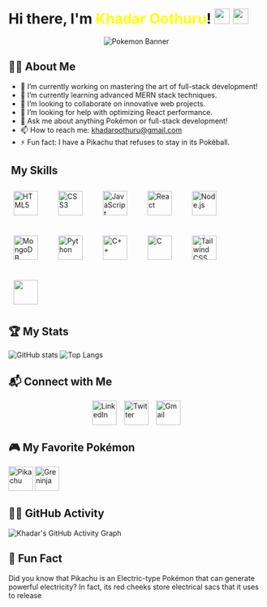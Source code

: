 # Hi there, I'm <span id="name" style="color: yellow;">Khadar Oothuru</span>! <img src="https://img.icons8.com/color/48/000000/pikachu-pokemon.png" width="30" height="30" /> <img src="https://img.icons8.com/color/48/000000/greninja.png" width="30" height="30" />

<div align="center">
    <img src="https://i.pinimg.com/originals/84/73/30/8473305740daf36cbbb6b2bba9257b83.gif" alt="Pokemon Banner"/>
</div>

## 🧑‍💻 About Me

- 🔭 I’m currently working on mastering the art of full-stack development!
- 🌱 I’m currently learning advanced MERN stack techniques.
- 👯 I’m looking to collaborate on innovative web projects.
- 🤔 I’m looking for help with optimizing React performance.
- 💬 Ask me about anything Pokémon or full-stack development!
- 📫 How to reach me: [khadaroothuru@gmail.com](mailto:khadaroothuru@gmail.com)
- ⚡ Fun fact: I have a Pikachu that refuses to stay in its Pokéball.

## ️ My Skills

<div style="display: flex; flex-wrap: wrap; gap: 20px;">
  <img src="https://camo.githubusercontent.com/a8fe528a97fcc27055ef34a472388c90d1244994222daacd7c0d8bb34ba14a38/68747470733a2f2f63646e2e73696d706c6569636f6e732e6f72672f68746d6c352f453334463236" alt="HTML5" width="48" height="48" style="margin: 10px;">
  <img src="https://camo.githubusercontent.com/00c0d00ee4f178534b6e64fdfcdc87cacb0b17d03c762f84c2257d6a5475c991/68747470733a2f2f63646e2e73696d706c6569636f6e732e6f72672f637373332f313537324236" alt="CSS3" width="48" height="48" style="margin: 10px;">
  <img src="https://camo.githubusercontent.com/925b29852cb5efdf010047c87df3b358bf89aad781be4c7b61aa1ac100fb6e16/68747470733a2f2f63646e2e73696d706c6569636f6e732e6f72672f6a6176617363726970742f463744463145" alt="JavaScript" width="48" height="48" style="margin: 10px;">
  <img src="https://camo.githubusercontent.com/6d2de6085b458639dfeea336711e1507d188cecacceeee91bfd8a53d57959e62/68747470733a2f2f63646e2e73696d706c6569636f6e732e6f72672f72656163742f363144414642" alt="React" width="48" height="48" style="margin: 10px;">
  <img src="https://camo.githubusercontent.com/d2f505dad1aad250d92ce2e205a413e4307881b14b26eeefdaa9910d4ebc6967/68747470733a2f2f63646e2e73696d706c6569636f6e732e6f72672f6e6f6465646f746a732f333339393333" alt="Node.js" width="48" height="48" style="margin: 10px;">
  <img src="https://camo.githubusercontent.com/1147736def331194724c4fc8fef6614f232cf2be4e7efacf98224df429c6868b/68747470733a2f2f63646e2e73696d706c6569636f6e732e6f72672f6d6f6e676f64622f343741323438" alt="MongoDB" width="48" height="48" style="margin: 10px;">
  <img src="https://camo.githubusercontent.com/1e5535e670179d8b8f6cea529e9a0ccf928b0ee43d524b231c73c34f3167a421/68747470733a2f2f63646e2e73696d706c6569636f6e732e6f72672f707974686f6e2f333737364142" alt="Python" width="48" height="48" style="margin: 10px;">
  <img src="https://camo.githubusercontent.com/3e66f325a934b32934f7c5ca9e8d761e113038850efa08de74776a5ae628c0f2/68747470733a2f2f63646e2e73696d706c6569636f6e732e6f72672f63706c7573706c75732f303035393943" alt="C++" width="48" height="48" style="margin: 10px;">
  <img src="https://img.icons8.com/color/48/000000/c-programming.png" alt="C" width="48" height="48" style="margin: 10px;">
  <img src="https://camo.githubusercontent.com/600e29520bb86d7057caba1d8072927e02cab17b203405aa13a6e2c18bdff6a2/68747470733a2f2f63646e2e73696d706c6569636f6e732e6f72672f7461696c77696e646373732f303642364434" alt="Tailwind CSS" width="48" height="48" style="margin: 10px;">
  <img src="https://camo.githubusercontent.com/3066e6c5f3a1cd180e1fa0c8d5c708e3143b604d99e2fe1dd765f77864acf541/68747470733a2f2f63646e2e73696d706c6569636f6e732e6f72672f657870726573732f303030303030" alt="Express.js" width="48" height="48" style="margin: 10px; color:white">
</div>

## 🏆 My Stats

![GitHub stats](https://github-readme-stats.vercel.app/api?username=khadar-oothuru&show_icons=true&theme=synthwave)
![Top Langs](https://github-readme-stats.vercel.app/api/top-langs/?username=khadar-oothuru&layout=compact&theme=synthwave)

## 📬 Connect with Me

<div style="display: flex; gap: 15px; justify-content: center;">
    <a href="https://www.linkedin.com/in/khadar-oothuru-bb36882ab/"><img src="https://img.icons8.com/ios-filled/50/000000/linkedin.png" alt="LinkedIn" width="48" height="48"></a>
    <a href="https://twitter.com/KhadarOothru"><img src="https://img.icons8.com/ios-filled/50/000000/twitter.png" alt="Twitter" width="48" height="48"></a>
    <a href="mailto:khadaroothuru@gmail.com"><img src="https://img.icons8.com/ios-filled/50/000000/gmail.png" alt="Gmail" width="48" height="48"></a>
</div>

## 🎮 My Favorite Pokémon

<img src="https://img.icons8.com/color/48/000000/pikachu-pokemon.png" alt="Pikachu" width="48" height="48"> 
<img src="https://img.icons8.com/color/48/000000/greninja.png" alt="Greninja" width="48" height="48">

## 🐱‍🏍 GitHub Activity

![Khadar's GitHub Activity Graph](https://activity-graph.herokuapp.com/graph?username=khadar-oothuru&theme=tokyo-night)

## 🥳 Fun Fact

Did you know that Pikachu is an Electric-type Pokémon that can generate powerful electricity? In fact, its red cheeks store electrical sacs that it uses to release
